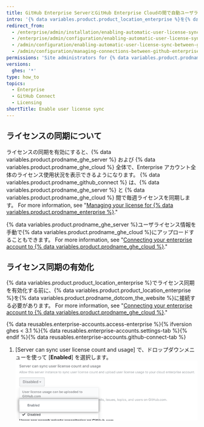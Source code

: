 ```yaml
---
title: GitHub Enterprise ServerとGitHub Enterprise Cloudの間で自動ユーザライセンス同期を有効化する
intro: '{% data variables.product.product_location_enterprise %}を{% data variables.product.prodname_ghe_cloud %}に接続すると、{% data variables.product.prodname_ghe_server %}でユーザライセンス情報を{% data variables.product.prodname_dotcom_the_website %}上のEnterpriseアカウントにアップロードすることができます。'
redirect_from:
  - /enterprise/admin/installation/enabling-automatic-user-license-sync-between-github-enterprise-server-and-github-enterprise-cloud
  - /enterprise/admin/configuration/enabling-automatic-user-license-sync-between-github-enterprise-server-and-github-enterprise-cloud
  - /admin/configuration/enabling-automatic-user-license-sync-between-github-enterprise-server-and-github-enterprise-cloud
  - /admin/configuration/managing-connections-between-github-enterprise-server-and-github-enterprise-cloud/enabling-automatic-user-license-sync-between-github-enterprise-server-and-github-enterprise-cloud
permissions: 'Site administrators for {% data variables.product.prodname_ghe_server %} who are also owners of the connected {% data variables.product.prodname_ghe_cloud %} organization or enterprise account can enable automatic user license synchronization.'
versions:
  ghes: '*'
type: how_to
topics:
  - Enterprise
  - GitHub Connect
  - Licensing
shortTitle: Enable user license sync
---
```


## ライセンスの同期について

ライセンスの同期を有効にすると、{% data variables.product.prodname_ghe_server %} および {% data variables.product.prodname_ghe_cloud %} 全体で、Enterprise アカウント全体のライセンス使用状況を表示できるようになります。 {% data variables.product.prodname_github_connect %} は、{% data variables.product.prodname_ghe_server %} と {% data variables.product.prodname_ghe_cloud %} 間で毎週ライセンスを同期します。 For more information, see "[Managing your license for {% data variables.product.prodname_enterprise %}](/billing/managing-your-license-for-github-enterprise)."

{% data variables.product.prodname_ghe_server %}ユーザライセンス情報を手動で{% data variables.product.prodname_ghe_cloud %}にアップロードすることもできます。 For more information, see "[Connecting your enterprise account to {% data variables.product.prodname_ghe_cloud %}](/admin/configuration/managing-connections-between-your-enterprise-accounts/connecting-your-enterprise-account-to-github-enterprise-cloud)."

## ライセンス同期の有効化

{% data variables.product.product_location_enterprise %}でライセンス同期を有効化する前に、{% data variables.product.product_location_enterprise %}を{% data variables.product.prodname_dotcom_the_website %}に接続する必要があります。 For more information, see "[Connecting your enterprise account to {% data variables.product.prodname_ghe_cloud %}](/admin/configuration/managing-connections-between-your-enterprise-accounts/connecting-your-enterprise-account-to-github-enterprise-cloud)."

{% data reusables.enterprise-accounts.access-enterprise %}{% ifversion ghes < 3.1 %}{% data reusables.enterprise-accounts.settings-tab %}{% endif %}{% data reusables.enterprise-accounts.github-connect-tab %}
1. [Server can sync user license count and usage] で、ドロップダウンメニューを使って [**Enabled**] を選択します。 ![自動ユーザライセンス同期を有効化するドロップダウンメニュー](/assets/images/enterprise/site-admin-settings/enable-user-license-drop-down.png)
